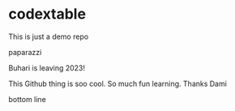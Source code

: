 # codextable

This is just a demo repo

paparazzi

Buhari is leaving 2023!











This Github thing is soo cool. So much fun learning. Thanks Dami











bottom line
